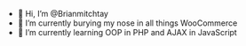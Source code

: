 - 👋 Hi, I’m @Brianmitchtay
- 👀 I’m currently burying my nose in all things WooCommerce
- 🌱 I’m currently learning OOP in PHP and AJAX in JavaScript 


